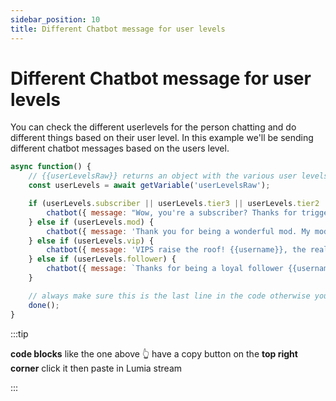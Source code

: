 ```yaml
---
sidebar_position: 10
title: Different Chatbot message for user levels
---
```


# Different Chatbot message for user levels

You can check the different userlevels for the person chatting and do different things based on their user level.
In this example we'll be sending different chatbot messages based on the users level.

```js
async function() {
	// {{userLevelsRaw}} returns an object with the various user levels on it. Since we want the original object here we're using getVariable instead of using template variables
	const userLevels = await getVariable('userLevelsRaw');

	if (userLevels.subscriber || userLevels.tier3 || userLevels.tier2 || userLevel.tier1) {
		chatbot({ message: "Wow, you're a subscriber? Thanks for triggering {{command}}. Have a nice day!" });
	} else if (userLevels.mod) {
		chatbot({ message: 'Thank you for being a wonderful mod. My mod {{username}} triggered {{command}}!' });
	} else if (userLevels.vip) {
		chatbot({ message: 'VIPS raise the roof! {{username}}, the real VIP, triggered {{command}}!' });
	} else if (userLevels.follower) {
		chatbot({ message: `Thanks for being a loyal follower {{username}}. You triggered {{command}}!` });
	}

	// always make sure this is the last line in the code otherwise your computer may get slower due to memory leaks
	done();
}
```

:::tip

**code blocks** like the one above 👆 have a copy button on the **top right corner** click it then paste in Lumia stream

:::
